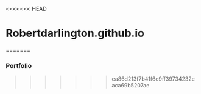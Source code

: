 <<<<<<< HEAD
# Robertdarlington.github.io
=======
### Portfolio
>>>>>>> ea86d213f7b41f6c9ff39734232eaca69b5207ae
